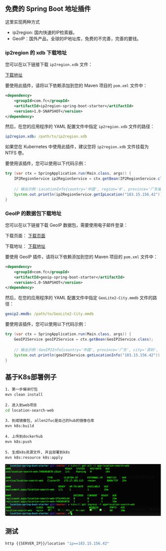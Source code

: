 ## 免费的 Spring Boot 地址插件

这里实现两种方式

- ip2region: 国内快速的IP检索器。
- GeoIP：国外产品，全球的IP地址库，免费的不完善，完善的要钱。

### ip2region 的 xdb 下载地址

您可以在以下链接下载 `ip2region.xdb` 文件：

[下载地址](https://github.com/lionsoul2014/ip2region/blob/6ed8bf011875208cdad30c90b08aaff45062c674/data/ip2region.xdb)

要使用此插件，请将以下依赖添加到您的 Maven 项目的 `pom.xml` 文件中：

```xml
<dependency>
    <groupId>com.fc</groupId>
    <artifactId>ip2region-spring-boot-starter</artifactId>
    <version>1.0-SNAPSHOT</version>
</dependency>
```

然后，在您的应用程序的 YAML 配置文件中指定 `ip2region.xdb` 文件的路径：

```yaml
ip2region.xdb: /path/to/ip2region.xdb
```

如果您在 Kubernetes 中使用此插件，建议您将 `ip2region.xdb` 文件挂载为 NTFS 卷。

要使用该插件，您可以使用以下代码示例：

```java
try (var ctx = SpringApplication.run(Main.class, args)) {
    IP2RegionService ip2RegionService = ctx.getBean(IP2RegionService.class);

    // 输出示例：LocationInfo{country='中国', region='0', province='广东省', city='深圳市', isp='电信'}
    System.out.println(ip2RegionService.getIpLocation("183.15.156.42"));
}
```

### GeoIP 的数据包下载地址

您可以在以下链接下载 GeoIP 数据包，需要使用电子邮件登录：

下载页面：
[下载页面](https://www.maxmind.com/en/accounts/421403/geoip/downloads)

下载地址：
[下载地址](https://download.maxmind.com/app/geoip_download_by_token?edition_id=GeoLite2-City&date=20230822&suffix=tar.gz&token=v2.local.ryDCXCVi4mr35rnttZkZwB2kyx8yw3r2yKUzth7kwgCBRv8PAMKxzX-o1mnzPVpgcILzz5-PpenYmIC-bMl_j9cEkGiXwhfba_-PqEeQUiuLmPkgdNw5qSL3u5asmAyNBtYK7V-WmVQ9YhwJz5TizaW4kwhLbOvrLOVCvUTyND8dme-97xpHBFMo58a6EWWouyjx5A)

要使用 GeoIP 插件，请将以下依赖添加到您的 Maven 项目的 `pom.xml` 文件中：

```xml
<dependency>
    <groupId>com.fc</groupId>
    <artifactId>geoip-spring-boot-starter</artifactId>
    <version>1.0-SNAPSHOT</version>
</dependency>
```

然后，在您的应用程序的 YAML 配置文件中指定 `GeoLite2-City.mmdb` 文件的路径：

```yaml
geoip2.mmdb: /path/to/GeoLite2-City.mmdb
```

要使用该插件，您可以使用以下代码示例：

```java
try (var ctx = SpringApplication.run(Main.class, args)) {
    GeoIP2Service geoIP2Service = ctx.getBean(GeoIP2Service.class);

    // 输出示例：GeoIP2Info{country='中国', province='广东', city='深圳', latitude=22.5559, longitude=114.0577}
    System.out.println(geoIP2Service.getLocationInfo("183.15.156.42"));
}
```



## 基于K8s部署例子
```bash
1. 第一步编译打包
mvn clean install

2. 进入到web项目
cd location-search-web

3. 到成镜像包, allen2fuc是自己的hub的镜像仓库
mvn k8s:build 

4. 上传到dockerhub
mvn k8s:push

5. 生成k8s资源文件, 并且部署到k8s
mvn k8s:resource k8s:apply
```
![K8s部署图](doc/k8s检查图.png)

## 测试
```bash
http {{SERVER_IP}}/location "ip==183.15.156.42"
```